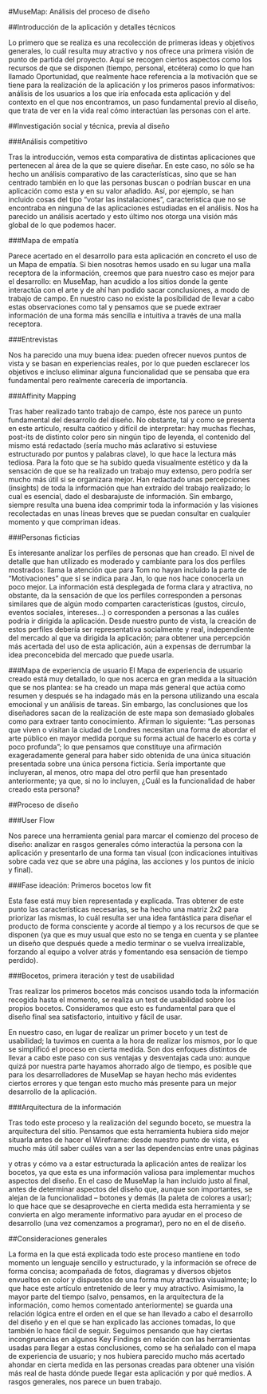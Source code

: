 #MuseMap: Análisis del proceso de diseño

##Introducción de la aplicación y detalles técnicos

Lo primero que se realiza es una recolección de primeras ideas y objetivos generales, lo cuál resulta muy atractivo y nos ofrece una primera visión de punto de partida del proyecto. Aquí se recogen ciertos aspectos como los recursos de que se disponen (tiempo, personal, etcétera) como lo que han llamado Oportunidad, que realmente hace referencia a la motivación que se tiene para la realización de la aplicación y los primeros pasos informativos: análisis de los usuarios a los que iría enfocada esta aplicación y del contexto en el que nos encontramos, un paso fundamental previo al diseño, que trata de ver en la vida real cómo interactúan las personas con el arte.

##Investigación social y técnica, previa al diseño

###Análisis competitivo

Tras la introducción, vemos esta comparativa de distintas aplicaciones que pertenecen al área de la que se quiere diseñar. En este caso, no sólo se ha hecho un análisis comparativo de las características, sino que se han centrado también en lo que las personas buscan o podrían buscar en una aplicación como esta y en su valor añadido. Así, por ejemplo, se han incluido cosas del tipo “votar las instalaciones”, característica que no se encontraba en ninguna de las aplicaciones estudiadas en el análisis. Nos ha parecido un análisis acertado y esto último nos otorga una visión más global de lo que podemos hacer.

###Mapa de empatía

Parece acertado en el desarrollo para esta aplicación en concreto el uso de un Mapa de empatía. Si bien nosotras hemos usado en su lugar una malla receptora de la información, creemos que para nuestro caso es mejor para el desarrollo: en MuseMap, han acudido a los sitios donde la gente interactúa con el arte y de ahí han podido sacar conclusiones, a modo de trabajo de campo. En nuestro caso no existe la posibilidad de llevar a cabo estas observaciones como tal y pensamos que se puede extraer información de una forma más sencilla e intuitiva a través de una malla receptora.

###Entrevistas

Nos ha parecido una muy buena idea: pueden ofrecer nuevos puntos de vista y se basan en experiencias reales, por lo que pueden esclarecer los objetivos e incluso eliminar alguna funcionalidad que se pensaba que era fundamental pero realmente carecería de importancia.

###Affinity Mapping

Tras haber realizado tanto trabajo de campo, éste nos parece un punto fundamental del desarrollo del diseño. No obstante, tal y como se presenta en este artículo, resulta caótico y difícil de interpretar: hay muchas flechas, post-its de distinto color pero sin ningún tipo de leyenda, el contenido del mismo está redactado (sería mucho más aclarativo si estuviese estructurado por puntos y palabras clave), lo que hace la lectura más tediosa.
Para la foto que se ha subido queda visualmente estético y da la sensación de que se ha realizado un trabajo muy extenso, pero podría ser mucho más útil si se organizara mejor.
Han redactado unas percepciones (insights) de toda la información que han extraído del trabajo realizado; lo cual es esencial, dado el desbarajuste de información. Sin embargo, siempre resulta una buena idea comprimir toda la información y las visiones recolectadas en unas líneas breves que se puedan consultar en cualquier momento y que compriman ideas.

###Personas ficticias

Es interesante analizar los perfiles de personas que han creado. El nivel de detalle que han utilizado es moderado y cambiante para los dos perfiles mostrados: llama la atención que para Tom no hayan incluido la parte de “Motivaciones” que sí se indica para Jan, lo que nos hace conocerla un poco mejor. La información está desplegada de forma clara y atractiva, no obstante, da la sensación de que los perfiles corresponden a personas similares que de algún modo comparten características (gustos, círculo, eventos sociales, intereses...) o corresponden a personas a las cuáles podría ir dirigida la aplicación. Desde nuestro punto de vista, la creación de estos perfiles debería ser representativa socialmente y real, independiente del mercado al que va dirigida la aplicación; para obtener una percepción más acertada del uso de esta aplicación, aún a expensas de derrumbar la idea preconcebida del mercado que puede usarla.

###Mapa de experiencia de usuario
El Mapa de experiencia de usuario creado está muy detallado, lo que nos acerca en gran medida a la situación que se nos plantea: se ha creado un mapa más general que actúa como resumen y después se ha indagado más en la persona utilizando una escala emocional y un análisis de tareas.
Sin embargo, las conclusiones que los diseñadores sacan de la realización de este mapa son demasiado globales como para extraer tanto conocimiento. Afirman lo siguiente: “Las personas que viven o visitan la ciudad de Londres necesitan una forma de abordar el arte público en mayor medida porque su forma actual de hacerlo es corta y poco profunda”; lo que pensamos que constituye una afirmación exageradamente general para haber sido obtenida de una única situación presentada sobre una única persona ficticia. Sería importante que incluyeran, al menos, otro mapa del otro perfil que han presentado anteriormente; ya que, si no lo incluyen, ¿Cuál es la funcionalidad de haber creado esta persona?

##Proceso de diseño

###User Flow

Nos parece una herramienta genial para marcar el comienzo del proceso de diseño: analizar en rasgos generales cómo interactúa la persona con la aplicación y presentarlo de una forma tan visual (con indicaciones intuitivas sobre cada vez que se abre una página, las acciones y los puntos de inicio y final).

###Fase ideación: Primeros bocetos low fit

Esta fase está muy bien representada y explicada. Tras obtener de este punto las características necesarias, se ha hecho una matriz 2x2 para priorizar las mismas, lo cuál resulta ser una idea fantástica para diseñar el producto de forma consciente y acorde al tiempo y a los recursos de que se disponen (ya que es muy usual que esto no se tenga en cuenta y se plantee un diseño que después quede a medio terminar o se vuelva irrealizable, forzando al equipo a volver atrás y fomentando esa sensación de tiempo perdido).

###Bocetos, primera iteración y test de usabilidad

Tras realizar los primeros bocetos más concisos usando toda la información recogida hasta el momento, se realiza un test de usabilidad sobre los propios bocetos. Consideramos que esto es fundamental para que el diseño final sea satisfactorio, intuitivo y fácil de usar.

En nuestro caso, en lugar de realizar un primer boceto y un test de usabilidad; la tuvimos en cuenta a la hora de realizar los mismos, por lo que se simplificó el proceso en cierta medida. Son dos enfoques distintos de llevar a cabo este paso con sus ventajas y desventajas cada uno: aunque quizá por nuestra parte hayamos ahorrado algo de tiempo, es posible que para los desarrolladores de MuseMap se hayan hecho más evidentes ciertos errores y que tengan esto mucho más presente para un mejor desarrollo de la aplicación.

###Arquitectura de la información

Tras todo este proceso y la realización del segundo boceto, se muestra la arquitectura del sitio. Pensamos que esta herramienta hubiera sido mejor situarla antes de hacer el Wireframe: desde nuestro punto de vista, es mucho más útil saber cuáles van a ser las dependencias entre unas páginas

y otras y cómo va a estar estructurada la aplicación antes de realizar los bocetos, ya que esta es una información valiosa para implementar muchos aspectos del diseño.
En el caso de MuseMap la han incluido justo al final, antes de determinar aspectos del diseño que, aunque son importantes, se alejan de la funcionalidad – botones y demás (la paleta de colores a usar); lo que hace que se desaproveche en cierta medida esta herramienta y se convierta en algo meramente informativo para ayudar en el proceso de desarrollo (una vez comenzamos a programar), pero no en el de diseño.

##Consideraciones generales

La forma en la que está explicada todo este proceso mantiene en todo momento un lenguaje sencillo y estructurado, y la información se ofrece de forma concisa; acompañada de fotos, diagramas y diversos objetos envueltos en color y dispuestos de una forma muy atractiva visualmente; lo que hace este artículo entretenido de leer y muy atractivo. Asimismo, la mayor parte del tiempo (salvo, pensamos, en la arquitectura de la información, como hemos comentado anteriormente) se guarda una relación lógica entre el orden en el que se han llevado a cabo el desarrollo del diseño y en el que se han explicado las acciones tomadas, lo que también lo hace fácil de seguir.
Seguimos pensando que hay ciertas incongruencias en algunos Key Findings en relación con las herramientas usadas para llegar a estas conclusiones, como se ha señalado con el mapa de experiencia de usuario; y nos hubiera parecido mucho más acertado ahondar en cierta medida en las personas creadas para obtener una visión más real de hasta dónde puede llegar esta aplicación y por qué medios.
A rasgos generales, nos parece un buen trabajo.
